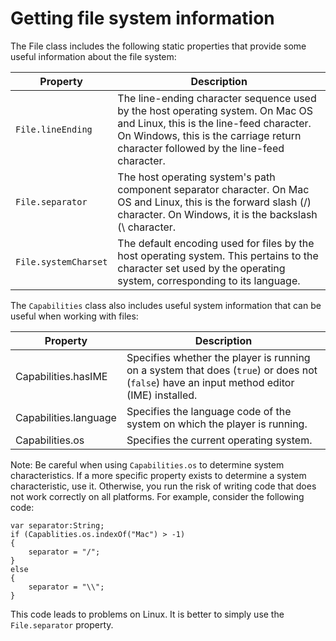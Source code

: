 # Getting file system information

The File class includes the following static properties that provide some useful
information about the file system:

| Property             | Description                                                                                                                                                                                                        |
| -------------------- | ------------------------------------------------------------------------------------------------------------------------------------------------------------------------------------------------------------------ |
| `File.lineEnding`    | The line-ending character sequence used by the host operating system. On Mac OS and Linux, this is the line-feed character. On Windows, this is the carriage return character followed by the line-feed character. |
| `File.separator`     | The host operating system's path component separator character. On Mac OS and Linux, this is the forward slash (/) character. On Windows, it is the backslash (\\ character.                                       |
| `File.systemCharset` | The default encoding used for files by the host operating system. This pertains to the character set used by the operating system, corresponding to its language.                                                  |

The `Capabilities` class also includes useful system information that can be
useful when working with files:

| Property              | Description                                                                                                                               |
| --------------------- | ----------------------------------------------------------------------------------------------------------------------------------------- |
| Capabilities.hasIME   | Specifies whether the player is running on a system that does (`true`) or does not (`false`) have an input method editor (IME) installed. |
| Capabilities.language | Specifies the language code of the system on which the player is running.                                                                 |
| Capabilities.os       | Specifies the current operating system.                                                                                                   |

Note: Be careful when using `Capabilities.os` to determine system
characteristics. If a more specific property exists to determine a system
characteristic, use it. Otherwise, you run the risk of writing code that does
not work correctly on all platforms. For example, consider the following code:

    var separator:String;
    if (Capablities.os.indexOf("Mac") > -1)
    {
    	separator = "/";
    }
    else
    {
    	separator = "\\";
    }

This code leads to problems on Linux. It is better to simply use the
`File.separator` property.
